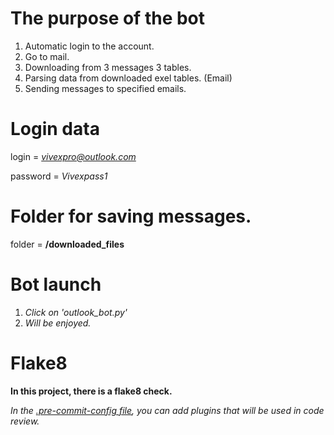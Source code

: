 # The purpose of the bot
1. Automatic login to the account.
2. Go to mail.
3. Downloading from 3 messages 3 tables.
4. Parsing data from downloaded exel tables. (Email)
5. Sending messages to specified emails.

# Login data

login = *vivexpro@outlook.com*

password = *Vivexpass1*


# Folder for saving messages.


folder = **/downloaded_files**

# Bot launch

1. *Click on 'outlook_bot.py'*
2. *Will be enjoyed.*


# Flake8


**In this project, there is a flake8 check.**

_In the [.pre-commit-config file](), you can add plugins that will be used in code review._